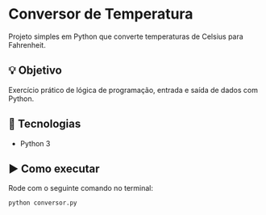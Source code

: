 # Conversor de Temperatura

Projeto simples em Python que converte temperaturas de Celsius para Fahrenheit.

## 💡 Objetivo
Exercício prático de lógica de programação, entrada e saída de dados com Python.

## 🚀 Tecnologias
- Python 3

## ▶️ Como executar
Rode com o seguinte comando no terminal:

```bash
python conversor.py

